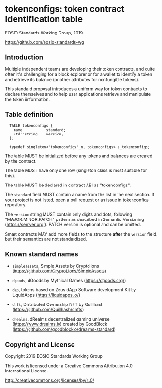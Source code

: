 tokenconfigs: token contract identification table
=================================================


EOSIO Standards Working Group, 2019

https://github.com/eosio-standards-wg


Introduction
------------

Multiple independent teams are developing their token contracts, and
quite often it's challenging for a block explorer or for a wallet to
identify a token and retrieve its balance (or other attributes for
nonfungible tokens).


This standard proposal introduces a uniform way for token contracts to
declare themselves and to help user applications retrieve and manipulate
the token iinformation.


Table definition
----------------

```
  TABLE tokenconfigs {
    name           standard;
    std::string    version;
  };

  typedef singleton<"tokenconfigs"_n, tokenconfigs> s_tokenconfigs;
```


The table MUST be initialized before any tokens and balances are created
by the contract.

The table MUST have only one row (singleton class is most suitable for
this).

The table MUST be declared in contract ABI as "tokenconfigs".

The `standard` field MUST contain a name from the list in the next
section. If your project is not listed, open a pull request or an issue
in tokenconfigs repository.

The `version` string MUST contain only digits and dots, following
"MAJOR.MINOR.PATCH" pattern as described in Semantic Versioning
(https://semver.org/). PATCH version is optional and can be omitted.

Smart contracts MAY add more fields to the structure **after** the
`version` field, but their semantics are not standardized.


Known standard names
--------------------

* `simpleassets`, Simple Assets by Cryptolions
  (https://github.com/CryptoLions/SimpleAssets)

* `dgoods`, dGoods by Mythical Games (https://dgoods.org/)

* `dsp`, tokens based on Zeus dApp Software development Kit by
  LiquidApps (https://liquidapps.io/)

* `dnft`, Distributed Ownership NFT by Quillhash
  (https://github.com/Quillhash/dnfts)

* `drealms`, dRealms decentralized gaming universe (https://www.drealms.io)
  created by GoodBlock (https://github.com/goodblockio/drealms-standard)


Copyright and License
---------------------

Copyright 2019 EOSIO Standards Working Group

This work is licensed under a Creative Commons Attribution 4.0
International License.

http://creativecommons.org/licenses/by/4.0/


